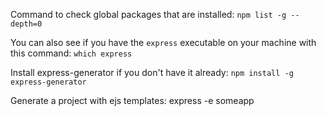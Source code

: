 Command to check global packages that are installed: `npm list -g --depth=0`

You can also see if you have the `express` executable on your machine with this command: `which express`

Install express-generator if you don't have it already: `npm install -g express-generator`

Generate a project with ejs templates: express -e someapp